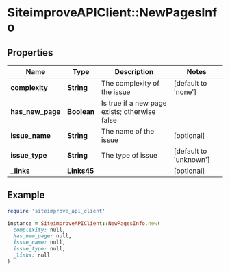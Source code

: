 # SiteimproveAPIClient::NewPagesInfo

## Properties

| Name | Type | Description | Notes |
| ---- | ---- | ----------- | ----- |
| **complexity** | **String** | The complexity of the issue | [default to &#39;none&#39;] |
| **has_new_page** | **Boolean** | Is true if a new page exists; otherwise false |  |
| **issue_name** | **String** | The name of the issue | [optional] |
| **issue_type** | **String** | The type of issue | [default to &#39;unknown&#39;] |
| **_links** | [**Links45**](Links45.md) |  | [optional] |

## Example

```ruby
require 'siteimprove_api_client'

instance = SiteimproveAPIClient::NewPagesInfo.new(
  complexity: null,
  has_new_page: null,
  issue_name: null,
  issue_type: null,
  _links: null
)
```


